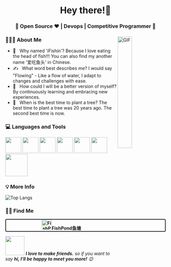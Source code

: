 <h1 align="center">Hey there!👋 </h1>
<h3 align="center">🚀  Open Source ♥ | Devops | Competitive Programmer  🚀</h3>
<div>
  <img align="right" alt="GIF" width="30%" height="30%" src="https://media.giphy.com/media/iIqmM5tTjmpOB9mpbn/giphy.gif" />
<div align="left">
  <h3 align="left"> 👨🏻‍💻 About Me </h3>
</div>
</div>

- 🤔 &nbsp; Why named 'iFishin'? Because I love eating the head of fish!!! You can also find my another name '爱吃鱼头' in Chinese.
- ✍️ &nbsp; What word best describes me? I would say "Flowing" - Like a flow of water, I adapt to changes and challenges with ease.
- 🚀 &nbsp; How could I will be a better version of myself? By continuously learning and embracing new experiences.
- 🌱 &nbsp; When is the best time to plant a tree? The best time to plant a tree was 20 years ago. The second best time is now.

<div>
  <h3 align="left"> 💻 Languages and Tools </h3>
  <p>
  <img src="https://media3.giphy.com/media/kdFc8fubgS31b8DsVu/giphy.webp" width="50" alt="">
  <img src="https://media3.giphy.com/media/ln7z2eWriiQAllfVcn/200w.webp" width="50" alt="">
  <img src="https://media0.giphy.com/media/v1.Y2lkPTc5MGI3NjExbGl6M3hhYWx4cm1paHFsYnozd2x3c2swajd6ODVubXE0Nnc3eXhmcyZlcD12MV9pbnRlcm5hbF9naWZfYnlfaWQmY3Q9cw/VgGthkhUvGgOit7Y9i/giphy.gif"   width="50" alt="">
  <img src="https://i.giphy.com/media/eNAsjO55tPbgaor7ma/200w.webp" width="50" alt="">
  <img src="https://i.giphy.com/media/LMt9638dO8dftAjtco/200.webp"   width="50" alt="">
   <img src="https://media.giphy.com/media/3rCcV6sC1o2GY/giphy.gif" width="50" alt="">
   <img src="https://media.giphy.com/media/SsCYf6DRFJrOpP0IoM/giphy.gif" width="70" alt="">
  <p>
</div>

<div>
  <h3 align="left"> 💡 More Info </h3>
  <div align="center">
  </div>
</div>

![Top Langs](https://github-readme-stats.vercel.app/api/top-langs/?username=ifishin&layout=compact&theme=tokyonight)

<div>
<h3 align="left"> 🤝🏻 Find Me </h3>
<div style="text-decoration: none; text-align: center; font-weight: bold; border:2px solid; border-radius: 4px">
<a style="text-decoration: none" href="https://blog.ifishin.top/"><img src="./images/greenfish_clear.png" alt="FishPond鱼塘" width="32" height="32">FishPond鱼塘</a></div>
</div>

<img src="https://media.giphy.com/media/LnQjpWaON8nhr21vNW/giphy.gif" width="60" alt=""> <em><b>I love to make friends.</b> so if you want to say <b>hi, I'll be happy to meet you more!</b> 😊</em>
